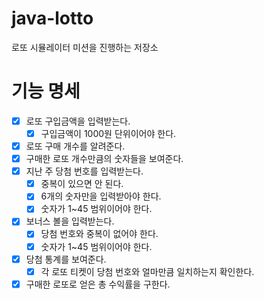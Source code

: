 # java-lotto
로또 시뮬레이터 미션을 진행하는 저장소

# 기능 명세
* [x] 로또 구입금액을 입력받는다.
    * [x] 구입금액이 1000원 단위이어야 한다.
* [x] 로또 구매 개수를 알려준다.
* [x] 구매한 로또 개수만큼의 숫자들을 보여준다.
* [x] 지난 주 당첨 번호를 입력받는다.
    * [x] 중복이 있으면 안 된다.
    * [x] 6개의 숫자만을 입력받아야 한다.
    * [x] 숫자가 1~45 범위이어야 한다.
* [x] 보너스 볼을 입력받는다.
    * [x] 당첨 번호와 중복이 없어야 한다.
    * [x] 숫자가 1~45 범위이어야 한다.
* [x] 당첨 통계를 보여준다. 
    * [x] 각 로또 티켓이 당첨 번호와 얼마만큼 일치하는지 확인한다.
* [x] 구매한 로또로 얻은 총 수익률을 구한다.   
